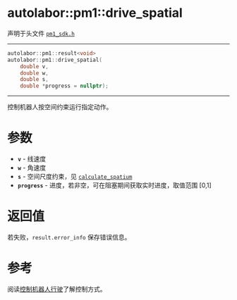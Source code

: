 # autolabor::pm1::drive_spatial

声明于头文件 [`pm1_sdk.h`](https://github.com/autolaborcenter/pm1_sdk/blob/master/src/main/pm1_sdk.h)

------

```c++
autolabor::pm1::result<void>
autolabor::pm1::drive_spatial(
    double v,
    double w,
    double s,
    double *progress = nullptr);
```

------

控制机器人按空间约束运行指定动作。

# 参数

* **`v`** - 线速度
* **`w`** - 角速度
* **`s`** - 空间尺度约束，见 [`calculate_spatium`](calculate_spatium)
* **`progress`** - 进度，若非空，可在阻塞期间获取实时进度，取值范围 [0,1]

# 返回值

若失败，`result.error_info` 保存错误信息。

# 参考

阅读[控制机器人行驶](../../concepts/drive)了解控制方式。